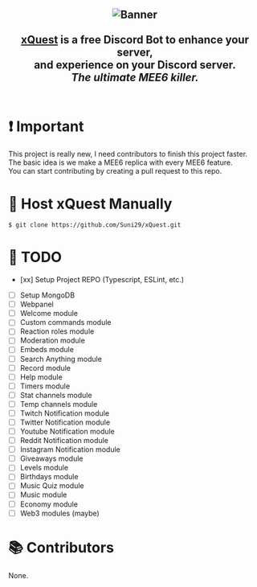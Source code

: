 <h2 align="center">
  <img src="https://raw.githubusercontent.com/Suni29/xQuest/main/README/xQuestBanner-medium.png" alt="Banner"/>
  <br/><br/>
  <a href="https://xquest.website">xQuest</a> is a free Discord Bot to enhance your server,
  <br/>
  and experience on your Discord server.
  <br/>
  <i>The ultimate MEE6 killer.</i>
  <br/><br/>
</h2>

# ❗ Important
This project is really new, I need contributors to finish this project faster.<br/>
The basic idea is we make a MEE6 replica with every MEE6 feature.<br/>
You can start contributing by creating a pull request to this repo.<br/>

# 💾 Host xQuest Manually

```bash
$ git clone https://github.com/Suni29/xQuest.git
```

# 📝 TODO

- [xx] Setup Project REPO (Typescript, ESLint, etc.)
- [ ] Setup MongoDB
- [ ] Webpanel
- [ ] Welcome module
- [ ] Custom commands module
- [ ] Reaction roles module
- [ ] Moderation module
- [ ] Embeds module
- [ ] Search Anything module
- [ ] Record module
- [ ] Help module
- [ ] Timers module
- [ ] Stat channels module
- [ ] Temp channels module
- [ ] Twitch Notification module
- [ ] Twitter Notification module
- [ ] Youtube Notification module
- [ ] Reddit Notification module
- [ ] Instagram Notification module
- [ ] Giveaways module
- [ ] Levels module
- [ ] Birthdays module
- [ ] Music Quiz module
- [ ] Music module
- [ ] Economy module
- [ ] Web3 modules (maybe)

# 📚 Contributors
None.
